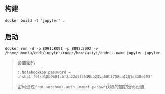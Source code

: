 ## 构建

`docker build -t 'jupyter' .`

## 启动

`docker run -d -p 8091:8091 -p 8092:8092 -v /home/ubuntu/code/jupyter/code:/home/aiiyi/code --name jupyter jupyter`



>  设置密码
>
> `c.NotebookApp.password = u'sha1:f9f4e18b9b81:bf2a22d5f5639bb23ba60bf758ca4201d330e693'`
>
> 密码通过`from notebook.auth import passwd`获取的加密密码设置

